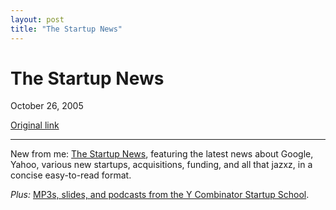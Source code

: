 ```yaml
---
layout: post
title: "The Startup News"
---
```

The Startup News
================

October 26, 2005

[Original link](http://www.aaronsw.com/weblog/thestartupnews)

* * * * *

New from me: [The Startup News](http://thestartupnews.com/), featuring
the latest news about Google, Yahoo, various new startups, acquisitions,
funding, and all that jazxz, in a concise easy-to-read format.

*Plus:* [MP3s, slides, and podcasts from the Y Combinator Startup
School](http://startupschool.infogami.com/Presentations).

